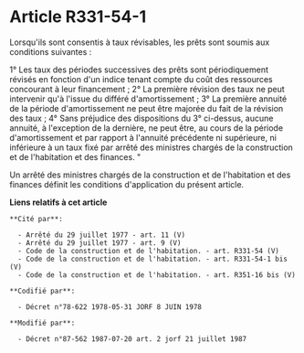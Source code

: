 # Article R331-54-1

Lorsqu'ils sont consentis à taux révisables, les prêts sont soumis aux conditions suivantes :

1° Les taux des périodes successives des prêts sont périodiquement révisés en fonction d'un indice tenant compte du coût des
ressources concourant à leur financement ;    2° La première révision des taux ne peut intervenir qu'à l'issue du différé
d'amortissement ;    3° La première annuité de la période d'amortissement ne peut être majorée du fait de la révision des
taux ;    4° Sans préjudice des dispositions du 3° ci-dessus, aucune annuité, à l'exception de la dernière, ne peut être, au
cours de la période d'amortissement et par rapport à l'annuité précédente ni supérieure, ni inférieure à un taux fixé par
arrêté des ministres chargés de la construction et de l'habitation et des finances. "

Un arrêté des ministres chargés de la construction et de l'habitation et des finances définit les conditions d'application du
présent article.

**Liens relatifs à cet article**

	**Cité par**:

	  - Arrêté du 29 juillet 1977 - art. 11 (V)
	  - Arrêté du 29 juillet 1977 - art. 9 (V)
	  - Code de la construction et de l'habitation. - art. R331-54 (V)
	  - Code de la construction et de l'habitation. - art. R331-54-1 bis (V)
	  - Code de la construction et de l'habitation. - art. R351-16 bis (V)

	**Codifié par**:

	  - Décret n°78-622 1978-05-31 JORF 8 JUIN 1978

	**Modifié par**:

	  - Décret n°87-562 1987-07-20 art. 2 jorf 21 juillet 1987
